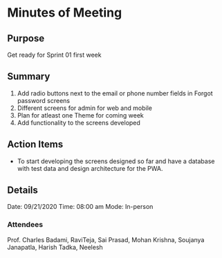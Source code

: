 # Minutes of Meeting
## Purpose
Get ready for Sprint 01 first week
## Summary
1. Add radio buttons next to the email or phone number fields in Forgot password screens
2. Different screens for admin for web and mobile
3. Plan for atleast one Theme for coming week
4. Add functionality to the screens developed
## Action Items
- To start developing the screens designed so far and have a database with test data and design architecture for the PWA.
## Details
Date: 09/21/2020    Time: 08:00 am Mode: In-person
### Attendees
Prof. Charles Badami, RaviTeja, Sai Prasad, Mohan Krishna, Soujanya Janapatla, Harish Tadka, Neelesh